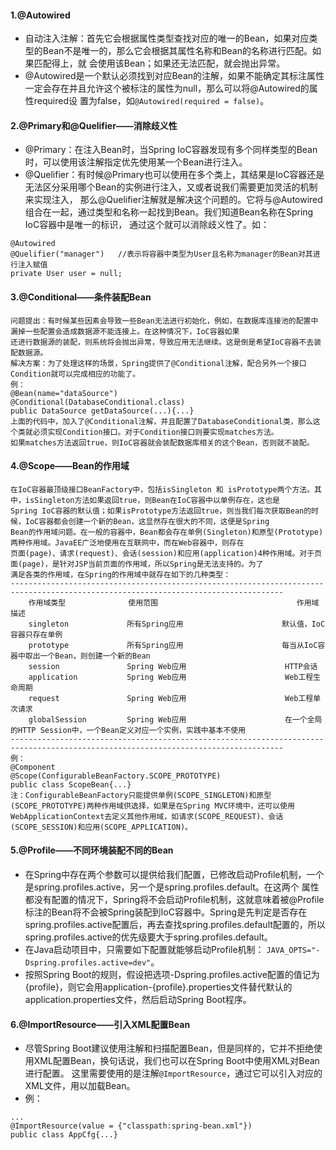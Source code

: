 #### 1.@Autowired
* 自动注入注解：首先它会根据属性类型查找对应的唯一的Bean，如果对应类型的Bean不是唯一的，那么它会根据其属性名称和Bean的名称进行匹配。如果匹配得上，就
会使用该Bean；如果还无法匹配，就会抛出异常。
* @Autowired是一个默认必须找到对应Bean的注解，如果不能确定其标注属性一定会存在并且允许这个被标注的属性为null，那么可以将@Autowired的属性required设
置为false，如`@Autowired(required = false)`。

#### 2.@Primary和@Quelifier——消除歧义性
* @Primary：在注入Bean时，当Spring IoC容器发现有多个同样类型的Bean时，可以使用该注解指定优先使用某一个Bean进行注入。
* @Quelifier：有时候@Primary也可以使用在多个类上，其结果是IoC容器还是无法区分采用哪个Bean的实例进行注入，又或者说我们需要更加灵活的机制来实现注入，
那么@Quelifier注解就是解决这个问题的。它将与@Autowired组合在一起，通过类型和名称一起找到Bean。我们知道Bean名称在Spring IoC容器中是唯一的标识，
通过这个就可以消除歧义性了。如：
```
@Autowired
@Quelifier("manager")   //表示将容器中类型为User且名称为manager的Bean对其进行注入赋值
private User user = null;
```

#### 3.@Conditional——条件装配Bean
```
问题提出：有时候某些因素会导致一些Bean无法进行初始化，例如，在数据库连接池的配置中漏掉一些配置会造成数据源不能连接上。在这种情况下，IoC容器如果
还进行数据源的装配，则系统将会抛出异常，导致应用无法继续。这是倒是希望IoC容器不去装配数据源。
解决方案：为了处理这样的场景，Spring提供了@Conditional注解，配合另外一个接口Condition就可以完成相应的功能了。
例：
@Bean(name="dataSource")
@Conditional(DatabaseConditional.class)
public DataSource getDataSource(...){...}
上面的代码中，加入了@Conditional注解，并且配置了DatabaseConditional类，那么这个类就必须实现Condition接口。对于Condition接口则要实现matches方法。
如果matches方法返回true，则IoC容器就会装配数据库相关的这个Bean，否则就不装配。
```

#### 4.@Scope——Bean的作用域
```
在IoC容器最顶级接口BeanFactory中，包括isSingleton 和 isPrototype两个方法。其中，isSingleton方法如果返回true，则Bean在IoC容器中以单例存在，这也是
Spring IoC容器的默认值；如果isPrototype方法返回true，则当我们每次获取Bean的时候，IoC容器都会创建一个新的Bean，这显然存在很大的不同，这便是Spring 
Bean的作用域问题。在一般的容器中，Bean都会存在单例(Singleton)和原型(Prototype)两种作用域。JavaEE广泛地使用在互联网中，而在Web容器中，则存在
页面(page)、请求(request)、会话(session)和应用(application)4种作用域。对于页面(page)，是针对JSP当前页面的作用域，所以Spring是无法支持的。为了
满足各类的作用域，在Spring的作用域中就存在如下的几种类型：
-----------------------------------------------------------------------------------------------------------------------------------
    作用域类型              使用范围                               作用域描述
    singleton             所有Spring应用                      默认值，IoC容器只存在单例
    prototype             所有Spring应用                      每当从IoC容器中取出一个Bean，则创建一个新的Bean
    session               Spring Web应用                      HTTP会话
    application           Spring Web应用                      Web工程生命周期
    request               Spring Web应用                      Web工程单次请求
    globalSession         Spring Web应用                      在一个全局的HTTP Session中，一个Bean定义对应一个实例，实践中基本不使用
-----------------------------------------------------------------------------------------------------------------------------------
例：
@Component
@Scope(ConfigurableBeanFactory.SCOPE_PROTOTYPE)
public class ScopeBean{...}
注：ConfigurableBeanFactory只能提供单例(SCOPE_SINGLETON)和原型(SCOPE_PROTOTYPE)两种作用域供选择，如果是在Spring MVC环境中，还可以使用
WebApplicationContext去定义其他作用域，如请求(SCOPE_REQUEST)、会话(SCOPE_SESSION)和应用(SCOPE_APPLICATION)。
```

#### 5.@Profile——不同环境装配不同的Bean
* 在Spring中存在两个参数可以提供给我们配置，已修改启动Profile机制，一个是spring.profiles.active，另一个是spring.profiles.default。在这两个
属性都没有配置的情况下，Spring将不会启动Profile机制，这就意味着被@Profile标注的Bean将不会被Spring装配到IoC容器中。Spring是先判定是否存在
spring.profiles.active配置后，再去查找spring.profiles.default配置的，所以spring.profiles.active的优先级要大于spring.profiles.default。
* 在Java启动项目中，只需要如下配置就能够启动Profile机制： `JAVA_OPTS="-Dspring.profiles.active=dev"`。
* 按照Spring Boot的规则，假设把选项-Dspring.profiles.active配置的值记为{profile}，则它会用application-{profile}.properties文件替代默认的
application.properties文件，然后启动Spring Boot程序。

#### 6.@ImportResource——引入XML配置Bean
* 尽管Spring Boot建议使用注解和扫描配置Bean，但是同样的，它并不拒绝使用XML配置Bean，换句话说，我们也可以在Spring Boot中使用XML对Bean进行配置。
这里需要使用的是注解`@ImportResource`，通过它可以引入对应的XML文件，用以加载Bean。
* 例：
```
...
@ImportResource(value = {"classpath:spring-bean.xml"})
public class AppCfg{...}
```






















